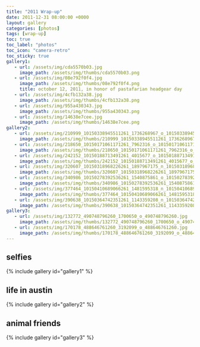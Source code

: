 ```yaml
---
title: "2011 Wrap-up"
date: 2011-12-31 08:00:00 +0000
layout: gallery
categories: [photos]
tags: [wrap-up]
toc: true
toc_label: "photos"
toc_icon: "camera-retro"
toc_sticky: true
gallery1:
   - url: /assets/img/cda5570b03.jpg
     image_path: /assets/img/thumbs/cda5570b03.png
   - url: /assets/img/08e792f0f4.jpg
     image_path: /assets/img/thumbs/08e792f0f4.png
     title: october 12, 2011, in honor of pastafarian headgear day
   - url: /assets/img/4cfb132a38.jpg
     image_path: /assets/img/thumbs/4cfb132a38.png
   - url: /assets/img/955a430343.jpg
     image_path: /assets/img/thumbs/955a430343.png
   - url: /assets/img/14638e7cee.jpg
     image_path: /assets/img/thumbs/14638e7cee.png
gallery2:
   - url: /assets/img/210999_10150338945511261_1736268967_o_10150338945511261.jpg
     image_path: /assets/img/thumbs/210999_10150338945511261_1736268967_o_10150338945511261.png
   - url: /assets/img/218650_10150171061171261_7962316_o_10150171061171261.jpg
     image_path: /assets/img/thumbs/218650_10150171061171261_7962316_o_10150171061171261.png
   - url: /assets/img/242152_10150188713491261_4015677_o_10150188713491261.jpg
     image_path: /assets/img/thumbs/242152_10150188713491261_4015677_o_10150188713491261.png
   - url: /assets/img/320607_10150318968226261_1897967175_n_10150318968226261.jpg
     image_path: /assets/img/thumbs/320607_10150318968226261_1897967175_n_10150318968226261.png
   - url: /assets/img/340986_10150278392536261_1540875861_o_10150278392536261.jpg
     image_path: /assets/img/thumbs/340986_10150278392536261_1540875861_o_10150278392536261.png
   - url: /assets/img/377464_10150410689066261_1481595318_n_10150410689066261.jpg
     image_path: /assets/img/thumbs/377464_10150410689066261_1481595318_n_10150410689066261.png
   - url: /assets/img/390638_10150364742351261_1143359208_n_10150364742351261.jpg
     image_path: /assets/img/thumbs/390638_10150364742351261_1143359208_n_10150364742351261.png
gallery3:
   - url: /assets/img/132772_490748796260_1700650_o_490748796260.jpg
     image_path: /assets/img/thumbs/132772_490748796260_1700650_o_490748796260.png
   - url: /assets/img/170178_488646761260_3192099_o_488646761260.jpg
     image_path: /assets/img/thumbs/170178_488646761260_3192099_o_488646761260.png
---
```

## selfies

{% include gallery id="gallery1" %}

## life in austin

{% include gallery id="gallery2" %}

## animal friends

{% include gallery id="gallery3" %}

